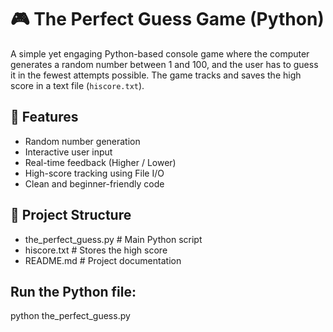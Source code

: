 # 🎮 The Perfect Guess Game (Python)

A simple yet engaging Python-based console game where the computer generates a random number between 1 and 100, and the user has to guess it in the fewest attempts possible. The game tracks and saves the high score in a text file (`hiscore.txt`).

## 🚀 Features

- Random number generation
- Interactive user input
- Real-time feedback (Higher / Lower)
- High-score tracking using File I/O
- Clean and beginner-friendly code

## 📂 Project Structure
- the_perfect_guess.py # Main Python script
- hiscore.txt # Stores the high score
- README.md # Project documentation

## Run the Python file:
python the_perfect_guess.py
